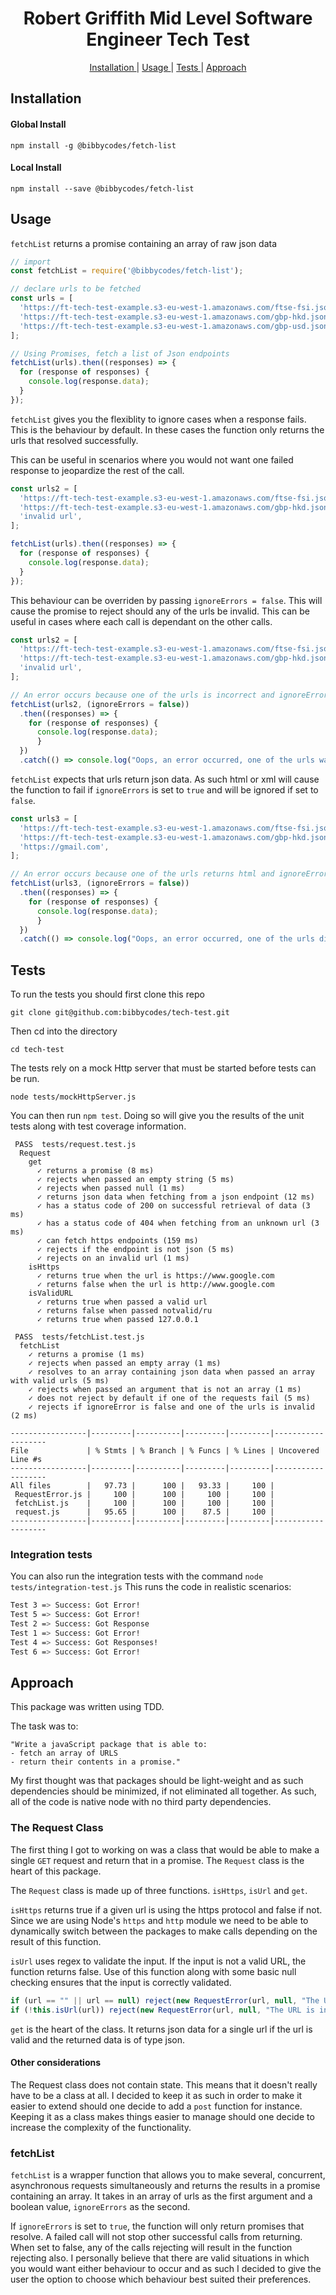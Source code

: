 ##

<h1 align=center>Robert Griffith Mid Level Software Engineer Tech Test </h1>

<div align="center">

[Installation ](#installation) |
[Usage ](#usage) | 
[Tests ](#tests) |
[Approach](#Approach)

</div>

## Installation

#### Global Install
`npm install -g @bibbycodes/fetch-list`

#### Local Install
`npm install --save @bibbycodes/fetch-list`

## Usage

`fetchList` returns a promise containing an array of raw json data

```javascript
// import
const fetchList = require('@bibbycodes/fetch-list');

// declare urls to be fetched
const urls = [
  'https://ft-tech-test-example.s3-eu-west-1.amazonaws.com/ftse-fsi.json',
  'https://ft-tech-test-example.s3-eu-west-1.amazonaws.com/gbp-hkd.json',
  'https://ft-tech-test-example.s3-eu-west-1.amazonaws.com/gbp-usd.json',
];

// Using Promises, fetch a list of Json endpoints
fetchList(urls).then((responses) => {
  for (response of responses) {
    console.log(response.data);
  }
});
```

`fetchList` gives you the flexiblity to ignore cases when a response fails. This is the behaviour by default. In these cases the function only returns the urls that resolved successfully.

This can be useful in scenarios where you would not want one failed response to jeopardize the rest of the call.

```javascript
const urls2 = [
  'https://ft-tech-test-example.s3-eu-west-1.amazonaws.com/ftse-fsi.json',
  'https://ft-tech-test-example.s3-eu-west-1.amazonaws.com/gbp-hkd.json',
  'invalid url',
];

fetchList(urls).then((responses) => {
  for (response of responses) {
    console.log(response.data);
  }
});
```

This behaviour can be overriden by passing `ignoreErrors = false`. This will cause the promise to reject should any of the urls be invalid. This can be useful in cases where each call is dependant on the other calls.

```javascript
const urls2 = [
  'https://ft-tech-test-example.s3-eu-west-1.amazonaws.com/ftse-fsi.json',
  'https://ft-tech-test-example.s3-eu-west-1.amazonaws.com/gbp-hkd.json',
  'invalid url',
];

// An error occurs because one of the urls is incorrect and ignoreErrors is set to false
fetchList(urls2, (ignoreErrors = false))
  .then((responses) => {
    for (response of responses) {
      console.log(response.data);
      }
  })
  .catch(() => console.log("Oops, an error occurred, one of the urls was invalid!"))
```
`fetchList` expects that urls return json data. As such html or xml will cause the function to fail if `ignoreErrors` is set to `true` and will be ignored if set to `false`.

```javascript
const urls3 = [
  'https://ft-tech-test-example.s3-eu-west-1.amazonaws.com/ftse-fsi.json',
  'https://ft-tech-test-example.s3-eu-west-1.amazonaws.com/gbp-hkd.json',
  'https://gmail.com',
];

// An error occurs because one of the urls returns html and ignoreErrors is set to false
fetchList(urls3, (ignoreErrors = false))
  .then((responses) => {
    for (response of responses) {
      console.log(response.data);
      }
  })
  .catch(() => console.log("Oops, an error occurred, one of the urls did not return json data!"))
```

## Tests

To run the tests you should first clone this repo

`git clone git@github.com:bibbycodes/tech-test.git`

Then cd into the directory

`cd tech-test`

The tests rely on a mock Http server that must be started before tests can be run.

`node tests/mockHttpServer.js`

You can then run `npm test`. Doing so will give you the results of the unit tests along with test coverage information.

```
 PASS  tests/request.test.js
  Request
    get
      ✓ returns a promise (8 ms)
      ✓ rejects when passed an empty string (5 ms)
      ✓ rejects when passed null (1 ms)
      ✓ returns json data when fetching from a json endpoint (12 ms)
      ✓ has a status code of 200 on successful retrieval of data (3 ms)
      ✓ has a status code of 404 when fetching from an unknown url (3 ms)
      ✓ can fetch https endpoints (159 ms)
      ✓ rejects if the endpoint is not json (5 ms)
      ✓ rejects on an invalid url (1 ms)
    isHttps
      ✓ returns true when the url is https://www.google.com
      ✓ returns false when the url is http://www.google.com
    isValidURL
      ✓ returns true when passed a valid url
      ✓ returns false when passed notvalid/ru
      ✓ returns true when passed 127.0.0.1

 PASS  tests/fetchList.test.js
  fetchList
    ✓ returns a promise (1 ms)
    ✓ rejects when passed an empty array (1 ms)
    ✓ resolves to an array containing json data when passed an array with valid urls (5 ms)
    ✓ rejects when passed an argument that is not an array (1 ms)
    ✓ does not reject by default if one of the requests fail (5 ms)
    ✓ rejects if ignoreError is false and one of the urls is invalid (2 ms)

-----------------|---------|----------|---------|---------|-------------------
File             | % Stmts | % Branch | % Funcs | % Lines | Uncovered Line #s 
-----------------|---------|----------|---------|---------|-------------------
All files        |   97.73 |      100 |   93.33 |     100 |                   
 RequestError.js |     100 |      100 |     100 |     100 |                   
 fetchList.js    |     100 |      100 |     100 |     100 |                   
 request.js      |   95.65 |      100 |    87.5 |     100 |                   
-----------------|---------|----------|---------|---------|-------------------
```
### Integration tests

You can also run the integration tests with the command `node tests/integration-test.js`
This runs the code in realistic scenarios:
```bash
Test 3 => Success: Got Error!
Test 5 => Success: Got Error!
Test 2 => Success: Got Response
Test 1 => Success: Got Error!
Test 4 => Success: Got Responses!
Test 6 => Success: Got Error!
```
## Approach
This package was written using TDD. 

The task was to: 

    "Write a javaScript package that is able to:
    - fetch an array of URLS
    - return their contents in a promise."

My first thought was that packages should be light-weight and as such dependencies should be minimized, if not eliminated all together. As such, all of the code is native node with no third party dependencies.

### The Request Class

The first thing I got to working on was a class that would be able to make a single `GET` request and return that in a promise. The `Request` class is the heart of this package.

The `Request` class is made up of three functions. `isHttps`, `isUrl` and `get`. 

`isHttps` returns true if a given url is using the https protocol and false if not. Since we are using Node's `https` and `http` module we need to be able to dynamically switch between the packages to make calls depending on the result of this function.

`isUrl` uses regex to validate the input. If the input is not a valid URL, the function returns false. Use of this function along with some basic null checking ensures that the input is correctly validated.

```javascript
if (url == "" || url == null) reject(new RequestError(url, null, "The Url is empty"));
if (!this.isUrl(url)) reject(new RequestError(url, null, "The URL is invalid"));
```

`get` is the heart of the class. It returns json data for a single url if the url is valid and the returned data is of type json.

#### Other considerations

The Request class does not contain state. This means that it doesn't really have to be a class at all. I decided to keep it as such in order to make it easier to extend should one decide to add a `post` function for instance. Keeping it as a class makes things easier to manage should one decide to increase the complexity of the functionality.

### fetchList

`fetchList` is a wrapper function that allows you to make several, concurrent, asynchronous requests simultaneously and returns the results in a promise containing an array. It takes in an array of urls as the first argument and a boolean value, `ignoreErrors` as the second.

If `ignoreErrors` is set to `true`, the function will only return promises that resolve. A failed call will not stop other successful calls from returning. When set to false, any of the calls rejecting will result in the function rejecting also. I personally believe that there are valid situations in which you would want either behaviour to occur and as such I decided to give the user the option to choose which behaviour best suited their preferences.



